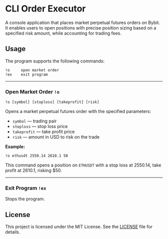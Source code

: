 # CLI Order Executor

A console application that places market perpetual futures orders on Bybit. It enables users to open positions with precise position sizing based on a specified risk amount, while accounting for trading fees.

## Usage

The program supports the following commands:

    !o     open market order
    !ex    exit program

---

### Open Market Order `!o`

```
!o [symbol] [stoploss] [takeprofit] [risk]
```

Opens a market perpetual futures order with the specified parameters:

- `symbol` — trading pair
- `stoploss` — stop loss price
- `takeprofit` — take profit price
- `risk` — amount in USD to risk on the trade

**Example:**

```
!o ethusdt 2550.14 2610.1 50
```

This command opens a position on `ETHUSDT` with a stop loss at 2550.14, take profit at 2610.1, risking $50.

---

### Exit Program `!ex`

Stops the program.

## License

This project is licensed under the MIT License. See the [LICENSE](LICENSE) file for details.
